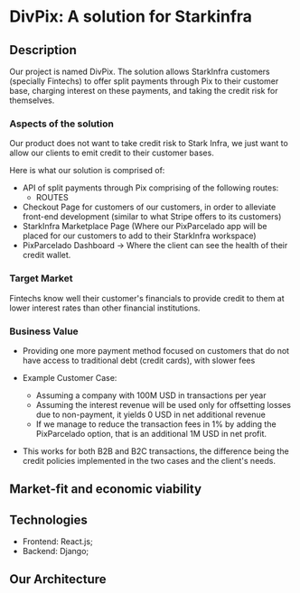 # DivPix: A solution for Starkinfra

## Description

Our project is named DivPix. The solution allows StarkInfra customers (specially Fintechs) to offer split payments through Pix to their customer base, charging interest on these payments, and taking the credit risk for themselves.

### Aspects of the solution

Our product does not want to take credit risk to Stark Infra, we just want to allow our clients to emit credit to their customer bases.

Here is what our solution is comprised of:
* API of split payments through Pix comprising of the following routes:
  * ROUTES
* Checkout Page for customers of our customers, in order to alleviate front-end development (similar to what Stripe offers to its customers)
* StarkInfra Marketplace Page (Where our PixParcelado app will be placed for our customers to add to their StarkInfra workspace)
* PixParcelado Dashboard -> Where the client can see the health of their credit wallet.

### Target Market

Fintechs know well their customer's financials to provide credit to them at lower interest rates than other financial institutions.

### Business Value

* Providing one more payment method focused on customers that do not have access to traditional debt (credit cards), with slower fees

* Example Customer Case: 
  * Assuming a company with 100M USD in transactions per year
  * Assuming the interest revenue will be used only for offsetting losses due to non-payment, it yields 0 USD in net additional revenue
  * If we manage to reduce the transaction fees in 1% by adding the PixParcelado option, that is an additional 1M USD in net profit.
* This works for both B2B and B2C transactions, the difference being the credit policies implemented in the two cases and the client's needs.

## Market-fit and economic viability

## Technologies

* Frontend: React.js;
* Backend: Django;

## Our Architecture


